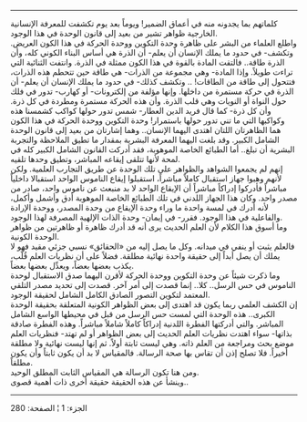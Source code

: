 ------------------------------------------------------------------------

كلماتهم بما يجدونه منه في أعماق الضمير! ويوماً بعد يوم تكشفت للمعرفة
الإنسانية الخارجية ظواهر تشير من بعيد إلى قانون الوحدة في هذا الوجود.  
واطلع العلماء من البشر على ظاهرة وحدة التكوين ووحدة الحركة في هذا الكون
العريض. وتكشف- في حدود ما يملك الإنسان أن يعلم- أن الذرة هي أساس البناء
الكوني كله، وأن الذرة طاقة.. فالتقت المادة بالقوة في هذا الكون ممثلة في
الذرة. وانتفت الثنائية التي تراءت طويلاً. وإذا المادة- وهي مجموعة من
الذرات- هي طاقة حين تتحطم هذه الذرات، فتتحول إلى طاقة من الطاقات! ..
وتكشف كذلك- في حدود ما يملك الإنسان أن يعلم- أن الذرة في حركة مستمرة من
داخلها. وإنها مؤلفة من إلكترونات- أو كهارب- تدور في فلك حول النواة أو
النويات وهي قلب الذرة. وأن هذه الحركة مستمرة ومطردة في كل ذرة. وأن كل
ذرة- كما قال فريد الدين العطار- شمس تدور حولها كواكب كشمسنا هذه وكواكبها
التي ما تني تدور حولها باستمرار! وحدة التكوين ووحدة الحركة في هذا الكون
هما الظاهرتان اللتان اهتدى اليهما الإنسان.. وهما إشارتان من بعيد إلى
قانون الوحدة الشامل الكبير. وقد بلغت اليهما المعرفة البشرية بمقدار ما
تطيق الملاحظة والتجربة البشرية أن تبلغ.. أما الطبائع الخاصة الموهوبة،
فقد أدركت القانون الشامل الكبير كله في لمحة لأنها تتلقى إيقاعه المباشر،
وتطيق وحدها تلقيه.  
إنهم لم يجمعوا الشواهد والظواهر على تلك الوحدة عن طريق التجارب العلمية.
ولكن لأنهم وهبوا جهاز استقبال كاملاً مباشراً، استقبلوا إيقاع الناموس
الواحد استقبالا داخلياً مباشراً فأدركوا إدراكاً مباشراً أن الإيقاع الواحد لا
بد منبعث عن ناموس واحد، صادر من مصدر واحد. وكان هذا الجهاز اللدني في تلك
الطبائع الخاصة الموهوبة أدق وأشمل وأكمل، لأنه أدرك في لمسة واحدة ما وراء
وحدة الإيقاع من وحدة المصدر، ووحدة الإرادة والفاعلية في هذا الوجود.
فقرر- في إيمان- وحدة الذات الإلهية المصرفة لهذا الوجود.  
وما أسوق هذا الكلام لأن العلم الحديث يرى أنه قد أدرك ظاهرة أو ظاهرتين من
ظواهر الوحدة الكونية.  
فالعلم يثبت أو ينفي في ميدانه. وكل ما يصل إليه من «الحقائق» نسبي جزئي
مقيد فهو لا يملك أن يصل أبداً إلى حقيقة واحدة نهائية مطلقة. فضلاً على أن
نظريات العلم قُلَّب، يكذب بعضها بعضاً، ويعدِّل بعضها بعضاً.  
وما ذكرت شيئاً عن وحدة التكوين ووحدة الحركة لأقرن اليهما صدق الاستقبال
لوحدة الناموس في حس الرسل.. كلا.. إنما قصدت إلى أمر آخر. قصدت إلى تحديد
مصدر التلقي المعتمد لتكوين التصور الصادق الكامل الشامل لحقيقة الوجود.  
إن الكشف العلمي ربما يكون قد اهتدى إلى بعض الظواهر الكونية المتعلقة
بحقيقة الوحدة الكبرى.. هذه الوحدة التي لمست حس الرسل من قبل في محيطها
الواسع الشامل المباشر. والتي أدركتها الفطرة اللدنية إدراكاً كاملاً شاملاً
مباشراً. وهذه الفطرة صادقة بذاتها- سواء اهتدت نظريات العلم الحديث إلى بعض
الظواهر أو لم تهتد- فنظريات العلم موضع بحث ومراجعة من العلم ذاته. وهي
ليست ثابتة أولاً. ثم إنها ليست نهائية ولا مطلقة أخيراً. فلا تصلح إذن أن
تقاس بها صحة الرسالة. فالمقياس لا بد أن يكون ثابتاً وأن يكون مطلقاً.  
ومن هنا تكون الرسالة هي المقياس الثابت المطلق الوحيد.  
وينشأ عن هذه الحقيقة حقيقة أخرى ذات أهمية قصوى..

------------------------------------------------------------------------

الجزء: 1 ¦ الصفحة: 280
